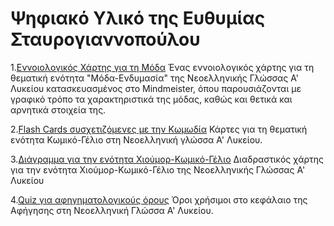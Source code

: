 # Ψηφιακό Υλικό της Ευθυμίας Σταυρογιαννοπούλου

1.[Εννοιολογικός Χάρτης για τη Μόδα](https://mm.tt/app/map/2674459394?t=DMymjWcP7X)
Ένας εννοιολογικός χάρτης για τη θεματική ενότητα "Μόδα-Ενδυμασία" της Νεοελληνικής Γλώσσας Α' Λυκείου κατασκευασμένος στο Mindmeister, όπου παρουσιάζονται με γραφικό τρόπο τα χαρακτηριστικά της μόδας, καθώς και θετικά και αρνητικά στοιχεία της.

2.[Flash Cards συσχετιζόμενες με την Κωμωδία](https://quizlet.com/276261912/%CE%9A%CE%A9%CE%9C%CE%A9%CE%94%CE%99%CE%91-flash-cards/?i=1c7cdu&x=1jqt)
Κάρτες για τη θεματική ενότητα Κωμικό-Γέλιο στη Νεοελληνική γλώσσα Α' Λυκείου.

3.[Διάγραμμα για την ενότητα Χιούμορ-Κωμικό-Γέλιο](https://coggle.it/diagram/ZCk7BkGwolWeV4Kb/t/%CE%B1%CF%80%CE%B1%CE%BD%CF%84%CE%AE%CF%83%CF%84%CE%B5-%CF%83%CF%84%CE%B1-%CE%B5%CF%81%CF%89%CF%84%CE%AE%CE%BC%CE%B1%CF%84%CE%B1/b7f38223f3406430172187f6f8510f0021143a6a69112ca15c625ac793f9bb02) Διαδραστικός χάρτης για την ενότητα Χιούμορ-Κωμικό-Γέλιο της Νεοελληνικής Γλώσσας Α' Λυκείου 

4.[Quiz για αφηγηματολογικούς όρους](https://take.quiz-maker.com/QG2GJ9JP3) Όροι χρήσιμοι στο κεφάλαιο της Aφήγησης στη Νεοελληνική Γλώσσα Α' Λυκείου.
 
